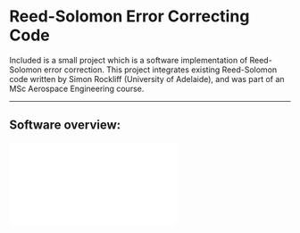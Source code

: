 # Reed-Solomon Error Correcting Code

Included is a small project which is a software implementation of Reed-Solomon error correction. This project integrates existing Reed-Solomon code written by Simon Rockliff (University of Adelaide), and was part of an MSc Aerospace Engineering course.

---

## Software overview:
![Software design](Software_design.pdf)
